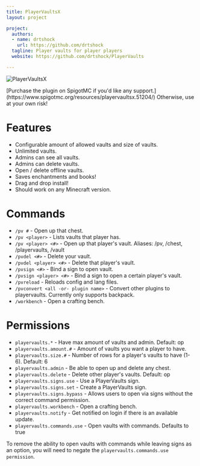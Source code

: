 ```yaml
---
title: PlayerVaultsX
layout: project

project:
  authors:
  - name: drtshock
    url: https://github.com/drtshock
  tagline: Player vaults for player players
  website: https://github.com/drtshock/PlayerVaults

---
```


<p class="has-text-centered">
  <img src="https://i.imgur.com/svutdur.png" alt="PlayerVaultsX">
</p>

<b-message title="A message from drtshock" type="is-tertiary" :closable="false">
[Purchase the plugin on SpigotMC if you'd like any support.](https://www.spigotmc.org/resources/playervaultsx.51204/) Otherwise, use at your own risk!
</b-message>

# Features

* Configurable amount of allowed vaults and size of vaults.
* Unlimited vaults.
* Admins can see all vaults.
* Admins can delete vaults.
* Open / delete offline vaults.
* Saves enchantments and books!
* Drag and drop install!
* Should work on any Minecraft version.

# Commands
* `/pv #` - Open up that chest.
* `/pv <player>` - Lists vaults that player has.
* `/pv <player> <#>` - Open up that player's vault.
    Aliases: /pv, /chest, /playervaults, /vault
* `/pvdel <#>` - Delete your vault.
* `/pvdel <player> <#>` - Delete that player's vault.
* `/pvsign <#>` - Bind a sign to open vault.
* `/pvsign <player> <#>` - Bind a sign to open a certain player's vault.
* `/pvreload` - Reloads config and lang files.
* `/pvconvert <all -or- plugin name>` - Convert other plugins to playervaults. Currently only supports backpack.
* `/workbench` - Open a crafting bench.

# Permissions
* `playervaults.*` - Have max amount of vaults and admin. Default: op
* `playervaults.amount.#` - Amount of vaults you want a player to have.
* `playervaults.size.#` - Number of rows for a player's vaults to have (1-6). Default: 6
* `playervaults.admin` - Be able to open up and delete any chest.
* `playervaults.delete` - Delete other player's vaults. Default: op
* `playervaults.signs.use` - Use a PlayerVaults sign.
* `playervaults.signs.set` - Create a PlayerVaults sign.
* `playervaults.signs.bypass` - Allows users to open via signs without the correct command permission.
* `playervaults.workbench` - Open a crafting bench.
* `playervaults.notify` - Get notified on login if there is an available update.
* `playervaults.commands.use` - Open vaults with commands. Defaults to true

To remove the ability to open vaults with commands while leaving signs as an option, you will need to negate the `playervaults.commands.use permission`.
